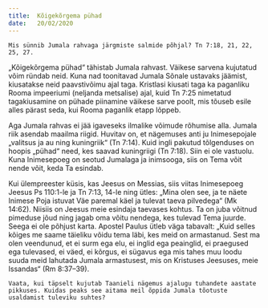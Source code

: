```yaml
---
title:  Kõigekõrgema pühad
date:   20/02/2020
---
```



`Mis sünnib Jumala rahvaga järgmiste salmide põhjal? Tn 7:18, 21, 22, 25, 27.`

„Kõigekõrgema pühad“ tähistab Jumala rahvast. Väikese sarvena kujutatud võim ründab neid. Kuna nad toonitavad Jumala Sõnale ustavaks jäämist, kiusatakse neid paavstivõimu ajal taga. Kristlasi kiusati taga ka paganliku Rooma impeeriumi (neljanda metsalise) ajal, kuid Tn 7:25 nimetatud tagakiusamine on pühade piinamine väikese sarve poolt, mis tõuseb esile alles pärast seda, kui Rooma paganlik etapp lõppeb.

Aga Jumala rahvas ei jää igaveseks ilmalike võimude rõhumise alla. Jumala riik asendab maailma riigid. Huvitav on, et nägemuses anti ju Inimesepojale „valitsus ja au ning kuningriik“ (Tn 7:14). Kuid ingli pakutud tõlgenduses on hoopis „pühad“ need, kes saavad kuningriigi (Tn 7:18). Siin ei ole vastuolu. Kuna Inimesepoeg on seotud Jumalaga ja inimsooga, siis on Tema võit nende võit, keda Ta esindab.

Kui ülempreester küsis, kas Jeesus on Messias, siis viitas Inimesepoeg Jeesus Ps 110:1-le ja Tn 7:13, 14-le ning ütles: „Mina olen see, ja te näete Inimese Poja istuvat Väe paremal käel ja tulevat taeva pilvedega“ (Mk 14:62). Niisiis on Jeesus meie esindaja taevases kohtus. Ta on juba võitnud pimeduse jõud ning jagab oma võitu nendega, kes tulevad Tema juurde. Seega ei ole põhjust karta. Apostel Paulus ütleb väga tabavalt: „Kuid selles kõiges me saame täieliku võidu tema läbi, kes meid on armastanud. Sest ma olen veendunud, et ei surm ega elu, ei inglid ega peainglid, ei praegused ega tulevased, ei väed, ei kõrgus, ei sügavus ega mis tahes muu loodu suuda meid lahutada Jumala armastusest, mis on Kristuses Jeesuses, meie Issandas“ (Rm 8:37–39).

`Vaata, kui täpselt kujutab Taanieli nägemus ajalugu tuhandete aastate pikkuses. Kuidas peaks see aitama meil õppida Jumala tõotuste usaldamist tuleviku suhtes?`
